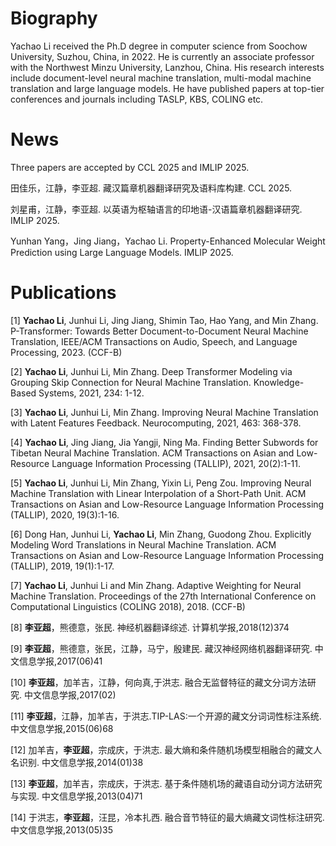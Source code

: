 # Biography
Yachao Li received the Ph.D degree in computer science from Soochow University, Suzhou, China, in 2022. He is currently an associate professor with the Northwest Minzu University, Lanzhou, China. His research interests include document-level neural machine translation, multi-modal machine translation and large language models. He have published papers at top-tier conferences and journals including TASLP, KBS, COLING etc. 

# News
Three papers are accepted by CCL 2025 and IMLIP 2025.

田佳乐，江静，李亚超. 藏汉篇章机器翻译研究及语料库构建. CCL 2025.

刘星甫，江静，李亚超. 以英语为枢轴语言的印地语-汉语篇章机器翻译研究. IMLIP 2025.

Yunhan Yang，Jing Jiang，Yachao Li. Property-Enhanced Molecular Weight Prediction using Large Language Models. IMLIP 2025.

# Publications
[1] __Yachao Li__, Junhui Li, Jing Jiang, Shimin Tao, Hao Yang, and Min Zhang. P-Transformer: Towards Better Document-to-Document Neural Machine Translation, IEEE/ACM Transactions on Audio, Speech, and Language Processing, 2023. (CCF-B)

[2] __Yachao Li__, Junhui Li, Min Zhang. Deep Transformer Modeling via Grouping Skip Connection for Neural Machine Translation. Knowledge-Based Systems, 2021, 234: 1-12. 

[3] __Yachao Li__, Junhui Li, Min Zhang. Improving Neural Machine Translation with Latent Features Feedback. Neurocomputing, 2021, 463: 368-378.

[4] __Yachao Li__, Jing Jiang, Jia Yangji, Ning Ma. Finding Better Subwords for Tibetan Neural Machine Translation. ACM Transactions on Asian and Low-Resource Language Information Processing (TALLIP), 2021, 20(2):1-11.

[5] __Yachao Li__, Junhui Li, Min Zhang, Yixin Li, Peng Zou. Improving Neural Machine Translation with Linear Interpolation of a Short-Path Unit. ACM Transactions on Asian and Low-Resource Language Information Processing (TALLIP), 2020, 19(3):1-16.

[6] Dong Han, Junhui Li, __Yachao Li__, Min Zhang, Guodong Zhou. Explicitly Modeling Word Translations in Neural Machine Translation. ACM Transactions on Asian and Low-Resource Language Information Processing (TALLIP), 2019, 19(1):1-17.

[7] __Yachao Li__, Junhui Li and Min Zhang. Adaptive Weighting for Neural Machine Translation. Proceedings of the 27th International Conference on Computational Linguistics (COLING 2018), 2018. (CCF-B)

[8] __李亚超__，熊德意，张民. 神经机器翻译综述. 计算机学报,2018(12)374

[9] __李亚超__，熊德意，张民，江静，马宁，殷建民. 藏汉神经网络机器翻译研究. 中文信息学报,2017(06)41

[10] __李亚超__，加羊吉，江静，何向真,于洪志. 融合无监督特征的藏文分词方法研究. 中文信息学报,2017(02)

[11] __李亚超__，江静，加羊吉，于洪志.TIP-LAS:一个开源的藏文分词词性标注系统. 中文信息学报,2015(06)68

[12] 加羊吉，__李亚超__，宗成庆，于洪志. 最大熵和条件随机场模型相融合的藏文人名识别. 中文信息学报,2014(01)38

[13] __李亚超__，加羊吉，宗成庆，于洪志. 基于条件随机场的藏语自动分词方法研究与实现. 中文信息学报,2013(04)71

[14] 于洪志，__李亚超__，汪昆，冷本扎西. 融合音节特征的最大熵藏文词性标注研究. 中文信息学报,2013(05)35
